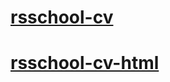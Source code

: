 # __[rsschool-cv](https://yuliya-karuk.github.io/rsschool-cv/cv)__
# __[rsschool-cv-html](https://yuliya-karuk.github.io/rsschool-cv/)__